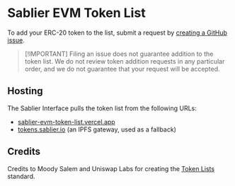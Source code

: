 # Sablier EVM Token List

To add your ERC-20 token to the list, submit a request by
[creating a GitHub issue](https://github.com/sablier-labs/evm-token-list/issues/new?assignees=&labels=token+request&template=token-request.md&title=Add+%7BTOKEN_SYMBOL%7D%3A+%7BTOKEN_NAME%7D).

> [!IMPORTANT] Filing an issue does not guarantee addition to the token list. We do not review token addition requests
> in any particular order, and we do not guarantee that your request will be accepted.

## Hosting

The Sablier Interface pulls the token list from the following URLs:

- [sablier-evm-token-list.vercel.app](https://sablier-evm-token-list.vercel.app)
- [tokens.sablier.io](https://tokens.sablier.io) (an IPFS gateway, used as a fallback)

## Credits

Credits to Moody Salem and Uniswap Labs for creating the [Token Lists](https://github.com/Uniswap/token-lists) standard.

